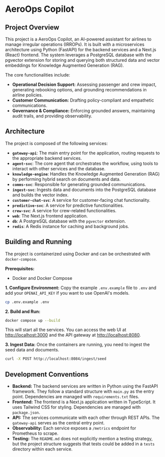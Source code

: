 # AeroOps Copilot

## Project Overview

This project is a AeroOps Copilot, an AI-powered assistant for airlines to manage irregular operations (IRROPs). It is built with a microservices architecture using Python (FastAPI) for the backend services and a Next.js (React) frontend. The system leverages a PostgreSQL database with the pgvector extension for storing and querying both structured data and vector embeddings for Knowledge Augmented Generation (RAG).

The core functionalities include:
- **Operational Decision Support:** Assessing passenger and crew impact, generating rebooking options, and grounding recommendations in airline policies.
- **Customer Communication:** Drafting policy-compliant and empathetic communications.
- **Governance & Compliance:** Enforcing grounded answers, maintaining audit trails, and providing observability.

## Architecture

The project is composed of the following services:

- **`gateway-api`**: The main entry point for the application, routing requests to the appropriate backend services.
- **`agent-svc`**: The core agent that orchestrates the workflow, using tools to interact with other services and the database.
- **`knowledge-engine`**: Handles the Knowledge Augmented Generation (RAG) by performing hybrid search on documents and data.
- **`comms-svc`**: Responsible for generating grounded communications.
- **`ingest-svc`**: Ingests data and documents into the PostgreSQL database and builds the vector index.
- **`customer-chat-svc`**: A service for customer-facing chat functionality.
- **`predictive-svc`**: A service for predictive functionalities.
- **`crew-svc`**: A service for crew-related functionalities.
- **`web`**: The Next.js frontend application.
- **`db`**: A PostgreSQL database with the `pgvector` extension.
- **`redis`**: A Redis instance for caching and background jobs.

## Building and Running

The project is containerized using Docker and can be orchestrated with `docker-compose`.

**Prerequisites:**
- Docker and Docker Compose

**1. Configure Environment:**
Copy the example `.env.example` file to `.env` and add your `OPENAI_API_KEY` if you want to use OpenAI's models.

```bash
cp .env.example .env
```

**2. Build and Run:**
```bash
docker compose up --build
```

This will start all the services. You can access the web UI at [http://localhost:3000](http://localhost:3000) and the API gateway at [http://localhost:8080](http://localhost:8080).

**3. Ingest Data:**
Once the containers are running, you need to ingest the seed data and documents.

```bash
curl -X POST http://localhost:8084/ingest/seed
```

## Development Conventions

- **Backend:** The backend services are written in Python using the FastAPI framework. They follow a standard structure with `main.py` as the entry point. Dependencies are managed with `requirements.txt` files.
- **Frontend:** The frontend is a Next.js application written in TypeScript. It uses Tailwind CSS for styling. Dependencies are managed with `package.json`.
- **API:** The services communicate with each other through REST APIs. The `gateway-api` serves as the central entry point.
- **Observability:** Each service exposes a `/metrics` endpoint for Prometheus to scrape.
- **Testing:** The `README.md` does not explicitly mention a testing strategy, but the project structure suggests that tests could be added in a `tests` directory within each service.
